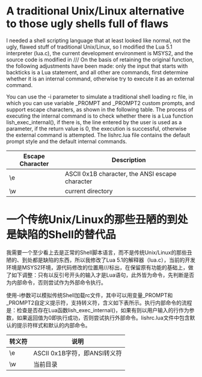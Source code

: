 # A traditional Unix/Linux alternative to those ugly shells full of flaws

I needed a shell scripting language that at least looked like normal, not the ugly, flawed stuff of traditional Unix/Linux, so I modified the Lua 5.1 interpreter (lua.c), the current development environment is MSYS2, and the source code is modified in /// On the basis of retaining the original function, the following adjustments have been made: only the input that starts with backticks is a Lua statement, and all other are commands, first determine whether it is an internal command, otherwise try to execute it as an external command.

You can use the -i parameter to simulate a traditional shell loading rc file, in which you can use variable _PROMPT and _PROMPT2 custom prompts, and support escape characters, as shown in the following table. The process of executing the internal command is to check whether there is a Lua function lish_exec_internal(), if there is, the line entered by the user is used as a parameter, if the return value is 0, the execution is successful, otherwise the external command is attempted. The lishrc.lua file contains the default prompt style and the default internal commands.

|Escape Character|Description|
|-|-|
|\e|ASCII 0x1B character, the ANSI escape character |
|\w|current directory|

# 一个传统Unix/Linux的那些丑陋的到处是缺陷的Shell的替代品

我需要一个至少看上去是正常的Shell脚本语言，而不是传统Unix/Linux的那些丑陋的、到处都是缺陷的东西，所以我修改了Lua 5.1的解释器（lua.c），当前的开发环境是MSYS2环境，源代码修改的位置用///标出，在保留原有功能的基础上，做了如下调整：只有以反引号开头的输入才是Lua语句，此外皆为命令，先判断是否为内部命令，否则尝试作为外部命令执行。

使用-i参数可以模拟传统Shell加载rc文件，其中可以用变量_PROMPT和_PROMPT2自定义提示符，支持转义符，含义如下表所示。执行内部命令的流程是：检查是否存在Lua函数lish_exec_internal()，如果有则以用户输入的行作为参数，如果返回值为0即执行成功，否则尝试执行外部命令。lishrc.lua文件中包含默认的提示符样式和默认的内部命令。

|转义符|说明|
|-|-|
|\e|ASCII 0x1B字符，即ANSI转义符|
|\w|当前目录|

